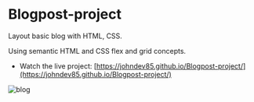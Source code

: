 # Blogpost-project

Layout basic blog with HTML, CSS.

Using semantic HTML and CSS flex and grid concepts.

-  Watch the live project:   [https://johndev85.github.io/Blogpost-project/](https://johndev85.github.io/Blogpost-project/)

![blog](https://repository-images.githubusercontent.com/274035653/e1906c80-b4aa-11ea-91d2-13f8b94c7f52 "blog")